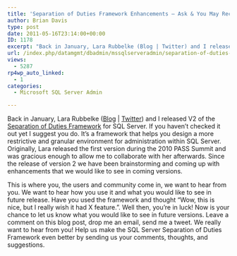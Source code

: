 ```yaml
---
title: 'Separation of Duties Framework Enhancements – Ask & You May Receive'
author: Brian Davis
type: post
date: 2011-05-16T23:14:00+00:00
ID: 1178
excerpt: "Back in January, Lara Rubbelke (Blog | Twitter) and I released V2 of the Separation of Duties Framework for SQL Server. If you haven't checked it out yet I suggest you do. It's a framework that helps you design a more restrictive and granular environmen&hellip;"
url: /index.php/datamgmt/dbadmin/mssqlserveradmin/separation-of-duties-framework-enhancements/
views:
  - 5287
rp4wp_auto_linked:
  - 1
categories:
  - Microsoft SQL Server Admin

---
```

Back in January, Lara Rubbelke ([Blog][1] | [Twitter][2]) and I released V2 of the [Separation of Duties Framework][3] for SQL Server. If you haven&#8217;t checked it out yet I suggest you do. It&#8217;s a framework that helps you design a more restrictive and granular environment for administration within SQL Server. Originally, Lara released the first version during the 2010 PASS Summit and was gracious enough to allow me to collaborate with her afterwards. Since the release of version 2 we have been brainstorming and coming up with enhancements that we would like to see in coming versions.

This is where you, the users and community come in, we want to hear from you. We want to hear how you use it and what you would like to see in future release. Have you used the framework and thought &#8220;Wow, this is nice, but I really wish it had X feature.&#8221;. Well then, you&#8217;re in luck! Now is your chance to let us know what you would like to see in future versions. Leave a comment on this blog post, drop me an email, send me a tweet. We really want to hear from you! Help us make the SQL Server Separation of Duties Framework even better by sending us your comments, thoughts, and suggestions.

 [1]: http://sqlblog.com/blogs/lara_rubbelke/default.aspx
 [2]: http://twitter.com/#!/sqlgal
 [3]: http://sqlserversod.codeplex.com/
